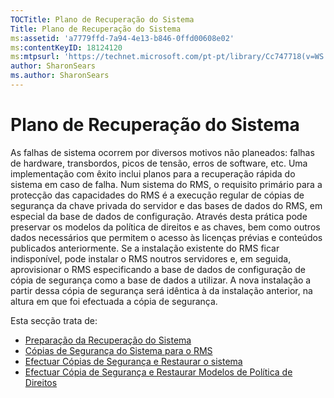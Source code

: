 ```yaml
---
TOCTitle: Plano de Recuperação do Sistema
Title: Plano de Recuperação do Sistema
ms:assetid: 'a7779ffd-7a94-4e13-b846-0ffd00608e02'
ms:contentKeyID: 18124120
ms:mtpsurl: 'https://technet.microsoft.com/pt-pt/library/Cc747718(v=WS.10)'
author: SharonSears
ms.author: SharonSears
---
```


Plano de Recuperação do Sistema
===============================

As falhas de sistema ocorrem por diversos motivos não planeados: falhas de hardware, transbordos, picos de tensão, erros de software, etc. Uma implementação com êxito inclui planos para a recuperação rápida do sistema em caso de falha. Num sistema do RMS, o requisito primário para a protecção das capacidades do RMS é a execução regular de cópias de segurança da chave privada do servidor e das bases de dados do RMS, em especial da base de dados de configuração. Através desta prática pode preservar os modelos da política de direitos e as chaves, bem como outros dados necessários que permitem o acesso às licenças prévias e conteúdos publicados anteriormente. Se a instalação existente do RMS ficar indisponível, pode instalar o RMS noutros servidores e, em seguida, aprovisionar o RMS especificando a base de dados de configuração de cópia de segurança como a base de dados a utilizar. A nova instalação a partir dessa cópia de segurança será idêntica à da instalação anterior, na altura em que foi efectuada a cópia de segurança.

Esta secção trata de:

-   [Preparação da Recuperação do Sistema](https://technet.microsoft.com/885c047f-1e3b-4bf5-8248-3a4505759cbb)
-   [Cópias de Segurança do Sistema para o RMS](https://technet.microsoft.com/c29894da-ee00-428c-8d48-80d8e5a83678)
-   [Efectuar Cópias de Segurança e Restaurar o sistema](https://technet.microsoft.com/c11f3ac1-e512-402b-bf13-9ff21f5fe745)
-   [Efectuar Cópia de Segurança e Restaurar Modelos de Política de Direitos](https://technet.microsoft.com/a6ed3328-4128-45e8-9236-3de484b460de)

